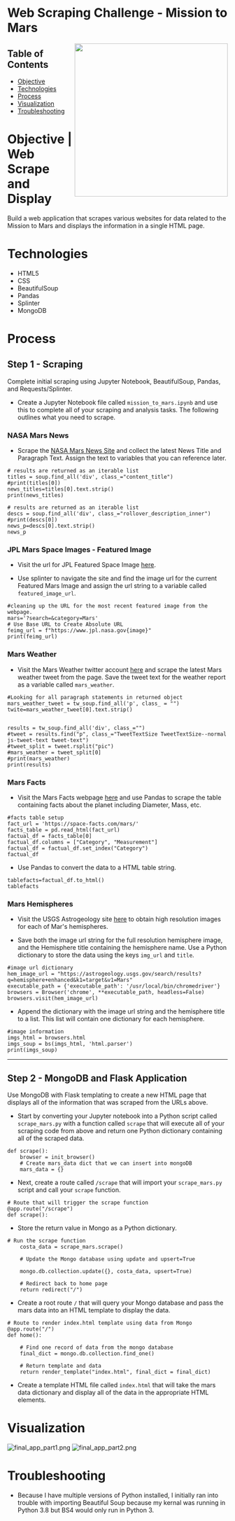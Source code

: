 # Web Scraping Challenge - Mission to Mars

<img src="mission_to_mars/Images/mission_to_mars.png" width=350 align=right>

## Table of Contents
* [Objective](#Objective)
* [Technologies](#Technologies)
* [Process](#Process)
* [Visualization](#Visualization)
* [Troubleshooting](#Troubleshooting)

# Objective | Web Scrape and Display
Build a web application that scrapes various websites for data related to the Mission to Mars and displays the information in a single HTML page.

# Technologies
* HTML5             
* CSS           
* BeautifulSoup
* Pandas            
* Splinter      
* MongoDB

# Process

## Step 1 - Scraping
Complete initial scraping using Jupyter Notebook, BeautifulSoup, Pandas, and Requests/Splinter.

* Create a Jupyter Notebook file called `mission_to_mars.ipynb` and use this to complete all of your scraping and analysis tasks. The following outlines what you need to scrape.

### NASA Mars News

* Scrape the [NASA Mars News Site](https://mars.nasa.gov/news/) and collect the latest News Title and Paragraph Text. Assign the text to variables that you can reference later.

```
# results are returned as an iterable list
titles = soup.find_all('div', class_="content_title")
#print(titles[0])
news_titles=titles[0].text.strip()
print(news_titles)
```
```
# results are returned as an iterable list
descs = soup.find_all('div', class_="rollover_description_inner")
#print(descs[0])
news_p=descs[0].text.strip()
news_p
```

### JPL Mars Space Images - Featured Image

* Visit the url for JPL Featured Space Image [here](https://www.jpl.nasa.gov/spaceimages/?search=&category=Mars).

* Use splinter to navigate the site and find the image url for the current Featured Mars Image and assign the url string to a variable called `featured_image_url`.

```
#cleaning up the URL for the most recent featured image from the webpage.
mars='?search=&category=Mars'
# Use Base URL to Create Absolute URL
feimg_url = f"https://www.jpl.nasa.gov{image}"
print(feimg_url)
```

### Mars Weather

* Visit the Mars Weather twitter account [here](https://twitter.com/marswxreport?lang=en) and scrape the latest Mars weather tweet from the page. Save the tweet text for the weather report as a variable called `mars_weather`.

```
#Looking for all paragraph statements in returned object
mars_weather_tweet = tw_soup.find_all('p', class_ = "")
twite=mars_weather_tweet[0].text.strip()


results = tw_soup.find_all('div', class_="")
#tweet = results.find("p", class_="TweetTextSize TweetTextSize--normal js-tweet-text tweet-text")
#tweet_split = tweet.rsplit("pic")
#mars_weather = tweet_split[0]
#print(mars_weather)
print(results)
```

### Mars Facts

* Visit the Mars Facts webpage [here](https://space-facts.com/mars/) and use Pandas to scrape the table containing facts about the planet including Diameter, Mass, etc.
```
#facts table setup
fact_url = 'https://space-facts.com/mars/'
facts_table = pd.read_html(fact_url)
factual_df = facts_table[0]
factual_df.columns = ["Category", "Measurement"]
factual_df = factual_df.set_index("Category")
factual_df
```
* Use Pandas to convert the data to a HTML table string.

```
tablefacts=factual_df.to_html()
tablefacts
```

### Mars Hemispheres

* Visit the USGS Astrogeology site [here](https://astrogeology.usgs.gov/search/results?q=hemisphere+enhanced&k1=target&v1=Mars) to obtain high resolution images for each of Mar's hemispheres.

* Save both the image url string for the full resolution hemisphere image, and the Hemisphere title containing the hemisphere name. Use a Python dictionary to store the data using the keys `img_url` and `title`.
```
#image url dictionary
hem_image_url = "https://astrogeology.usgs.gov/search/results?q=hemisphere+enhanced&k1=target&v1=Mars"
executable_path = {'executable_path': '/usr/local/bin/chromedriver'}
browsers = Browser('chrome', **executable_path, headless=False)
browsers.visit(hem_image_url)
```

* Append the dictionary with the image url string and the hemisphere title to a list. This list will contain one dictionary for each hemisphere.

```
#image information
imgs_html = browsers.html
imgs_soup = bs(imgs_html, 'html.parser')
print(imgs_soup)
```

- - -

## Step 2 - MongoDB and Flask Application

Use MongoDB with Flask templating to create a new HTML page that displays all of the information that was scraped from the URLs above.

* Start by converting your Jupyter notebook into a Python script called `scrape_mars.py` with a function called `scrape` that will execute all of your scraping code from above and return one Python dictionary containing all of the scraped data.
```
def scrape():
    browser = init_browser()
    # Create mars_data dict that we can insert into mongoDB
    mars_data = {}
```

* Next, create a route called `/scrape` that will import your `scrape_mars.py` script and call your `scrape` function.

```
# Route that will trigger the scrape function
@app.route("/scrape")
def scrape():
```
* Store the return value in Mongo as a Python dictionary.
```
# Run the scrape function
    costa_data = scrape_mars.scrape()

    # Update the Mongo database using update and upsert=True
   
    mongo.db.collection.update({}, costa_data, upsert=True)

    # Redirect back to home page
    return redirect("/")
```

* Create a root route `/` that will query your Mongo database and pass the mars data into an HTML template to display the data.
```
# Route to render index.html template using data from Mongo
@app.route("/")
def home():

    # Find one record of data from the mongo database
    final_dict = mongo.db.collection.find_one()

    # Return template and data
    return render_template("index.html", final_dict = final_dict)
```

* Create a template HTML file called `index.html` that will take the mars data dictionary and display all of the data in the appropriate HTML elements. 

# Visualization

![final_app_part1.png](mission_to_mars/Images/final_app_part1.png)
![final_app_part2.png](mission_to_mars/Images/final_app_part2.png)

# Troubleshooting
 
* Because I have multiple versions of Python installed, I initially ran into trouble with importing Beautiful Soup because my kernal was running in Python 3.8 but BS4 would only run in Python 3.
